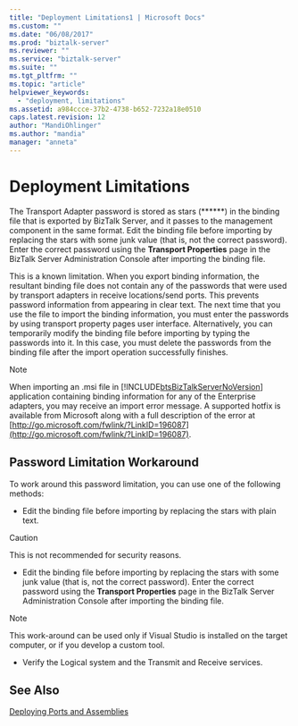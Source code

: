 ```yaml
---
title: "Deployment Limitations1 | Microsoft Docs"
ms.custom: ""
ms.date: "06/08/2017"
ms.prod: "biztalk-server"
ms.reviewer: ""
ms.service: "biztalk-server"
ms.suite: ""
ms.tgt_pltfrm: ""
ms.topic: "article"
helpviewer_keywords: 
  - "deployment, limitations"
ms.assetid: a984ccce-37b2-4738-b652-7232a18e0510
caps.latest.revision: 12
author: "MandiOhlinger"
ms.author: "mandia"
manager: "anneta"
---
```

# Deployment Limitations
The Transport Adapter password is stored as stars (\*\*\*\*\*\*) in the binding file that is exported by BizTalk Server, and it passes to the management component in the same format. Edit the binding file before importing by replacing the stars with some junk value (that is, not the correct password). Enter the correct password using the **Transport Properties** page in the BizTalk Server Administration Console after importing the binding file.  
  
 This is a known limitation. When you export binding information, the resultant binding file does not contain any of the passwords that were used by transport adapters in receive locations/send ports. This prevents password information from appearing in clear text. The next time that you use the file to import the binding information, you must enter the passwords by using transport property pages user interface. Alternatively, you can temporarily modify the binding file before importing by typing the passwords into it. In this case, you must delete the passwords from the binding file after the import operation successfully finishes.  
  
> [!NOTE]
>  When importing an .msi file in [!INCLUDE[btsBizTalkServerNoVersion](../includes/btsbiztalkservernoversion-md.md)] application containing binding information for any of the Enterprise adapters, you may receive an import error message. A supported hotfix is available from Microsoft along with a full description of the error at [http://go.microsoft.com/fwlink/?LinkID=196087](http://go.microsoft.com/fwlink/?LinkID=196087).  
  
## Password Limitation Workaround  
 To work around this password limitation, you can use one of the following methods:  
  
-   Edit the binding file before importing by replacing the stars with plain text.  
  
> [!CAUTION]
>  This is not recommended for security reasons.  
  
-   Edit the binding file before importing by replacing the stars with some junk value (that is, not the correct password). Enter the correct password using the **Transport Properties** page in the BizTalk Server Administration Console after importing the binding file.  
  
> [!NOTE]
>  This work-around can be used only if Visual Studio is installed on the target computer, or if you develop a custom tool.  
  
-   Verify the Logical system and the Transmit and Receive services.  
  
## See Also  
 [Deploying Ports and Assemblies](../core/deploying-ports-and-assemblies2.md)